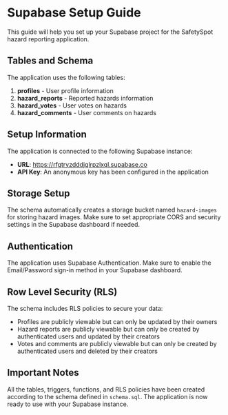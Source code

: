 
# Supabase Setup Guide

This guide will help you set up your Supabase project for the SafetySpot hazard reporting application.

## Tables and Schema

The application uses the following tables:

1. **profiles** - User profile information
2. **hazard_reports** - Reported hazards information
3. **hazard_votes** - User votes on hazards
4. **hazard_comments** - User comments on hazards

## Setup Information

The application is connected to the following Supabase instance:

- **URL**: https://rfgtryzdddjglrpzlxql.supabase.co
- **API Key**: An anonymous key has been configured in the application

## Storage Setup

The schema automatically creates a storage bucket named `hazard-images` for storing hazard images. Make sure to set appropriate CORS and security settings in the Supabase dashboard if needed.

## Authentication

The application uses Supabase Authentication. Make sure to enable the Email/Password sign-in method in your Supabase dashboard.

## Row Level Security (RLS)

The schema includes RLS policies to secure your data:

- Profiles are publicly viewable but can only be updated by their owners
- Hazard reports are publicly viewable but can only be created by authenticated users and updated by their creators
- Votes and comments are publicly viewable but can only be created by authenticated users and deleted by their creators

## Important Notes

All the tables, triggers, functions, and RLS policies have been created according to the schema defined in `schema.sql`. The application is now ready to use with your Supabase instance.
